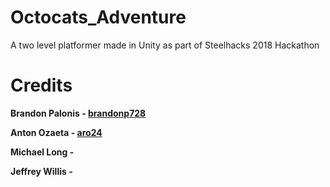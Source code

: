# Octocats_Adventure
A two level platformer made in Unity as part of Steelhacks 2018 Hackathon
# Credits
 <b><p>Brandon Palonis - <a href = 'https://github.com/brandonp728'>brandonp728</a></p>
 <p>Anton Ozaeta - <a href = 'https://github.com/aro24'>aro24<a></p>
  <p>Michael Long - </p>
   <p>Jeffrey Willis - <a href = 'https://github.com/jfw20'</a></p></b>
